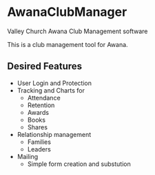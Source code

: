 AwanaClubManager
================

Valley Church Awana Club Management software

This is a club management tool for Awana.

Desired Features
----------------
* User Login and Protection
* Tracking and Charts for
  + Attendance
  + Retention
  + Awards
  + Books
  + Shares
* Relationship management
  + Families
  + Leaders
* Mailing 
  + Simple form creation and substution
